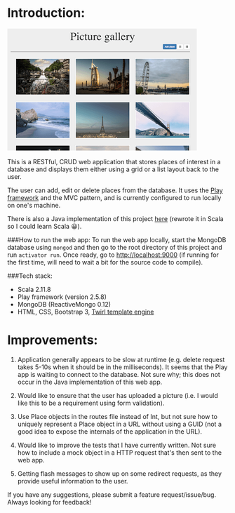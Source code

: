 Introduction:
=================================
![alt tag](public/images/pictureGallery.png)

This is a RESTful, CRUD web application that stores places of interest in a database and displays them either using a grid or a list layout back to the user.

The user can add, edit or delete places from the database. It uses the [Play framework](https://www.playframework.com/) and the MVC pattern, and is currently configured to run locally on one's machine.

There is also a Java implementation of this project [here](https://github.com/muhsinali/picture-gallery) (rewrote it in Scala so I could learn Scala :grinning:).

###How to run the web app:
To run the web app locally, start the MongoDB database using `mongod` and then go to the root directory of this project and run `activator run`. Once ready, go to [http://localhost:9000](http://localhost:9000) (if running for the first time, will need to wait a bit for the source code to compile).

###Tech stack:
- Scala 2.11.8
- Play framework (version 2.5.8)
- MongoDB (ReactiveMongo 0.12)
- HTML, CSS, Bootstrap 3, [Twirl template engine](https://www.playframework.com/documentation/2.5.x/ScalaTemplates)




Improvements:
=================================

1. Application generally appears to be slow at runtime (e.g. delete request takes 5-10s when it should be in the milliseconds). It seems that the Play app is waiting to connect to the database. Not sure why; this does not occur in the Java implementation of this web app.

2. Would like to ensure that the user has uploaded a picture (i.e. I would like this to be a requirement using form validation).

3. Use Place objects in the routes file instead of Int, but not sure how to uniquely represent a Place object in a URL without using a GUID (not a good idea to expose the internals of the application in the URL).

4. Would like to improve the tests that I have currently written. Not sure how to include a mock object in a HTTP request that's then sent to the web app.

5. Getting flash messages to show up on some redirect requests, as they provide useful information to the user.

If you have any suggestions, please submit a feature request/issue/bug. Always looking for feedback! 